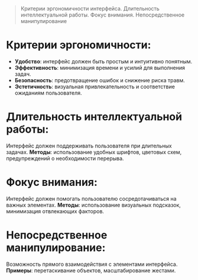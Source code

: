 > Критерии эргономичности интерфейса. Длительность интеллектуальной работы. Фокус внимания. Непосредственное манипулирование

# Критерии эргономичности:
- **Удобство**: интерфейс должен быть простым и интуитивно понятным.
- **Эффективность**: минимизация времени и усилий для выполнения задач.
- **Безопасность**: предотвращение ошибок и снижение риска травм.
- **Эстетичность**: визуальная привлекательность и соответствие ожиданиям пользователя.

# Длительность интеллектуальной работы:
Интерфейс должен поддерживать пользователя при длительных задачах.
**Методы**: использование удобных шрифтов, цветовых схем, предупреждений о необходимости перерыва.

# Фокус внимания:
Интерфейс должен помогать пользователю сосредотачиваться на важных элементах.
**Методы**: использование визуальных подсказок, минимизация отвлекающих факторов.

# Непосредственное манипулирование:
Возможность прямого взаимодействия с элементами интерфейса.
**Примеры**: перетаскивание объектов, масштабирование жестами.